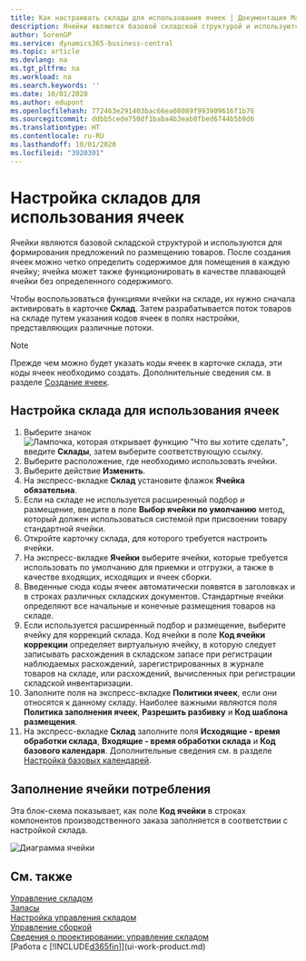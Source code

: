 ```yaml
---
title: Как настраивать склады для использования ячеек | Документация Майкрософт
description: Ячейки являются базовой складской структурой и используются для формирования предложений по размещению товаров. После создания ячеек можно четко определить содержимое для помещения в каждую ячейку; ячейка может также функционировать в качестве плавающей ячейки без определенного содержимого.
author: SorenGP
ms.service: dynamics365-business-central
ms.topic: article
ms.devlang: na
ms.tgt_pltfrm: na
ms.workload: na
ms.search.keywords: ''
ms.date: 10/01/2020
ms.author: edupont
ms.openlocfilehash: 772463e291403bac66ea08089f993909616f1b76
ms.sourcegitcommit: ddbb5cede750df1baba4b3eab8fbed6744b5b9d6
ms.translationtype: HT
ms.contentlocale: ru-RU
ms.lasthandoff: 10/01/2020
ms.locfileid: "3920301"
---
```

# <a name="set-up-locations-to-use-bins"></a>Настройка складов для использования ячеек
Ячейки являются базовой складской структурой и используются для формирования предложений по размещению товаров. После создания ячеек можно четко определить содержимое для помещения в каждую ячейку; ячейка может также функционировать в качестве плавающей ячейки без определенного содержимого.  

Чтобы воспользоваться функциями ячейки на складе, их нужно сначала активировать в карточке **Склад**. Затем разрабатывается поток товаров на складе путем указания кодов ячеек в полях настройки, представляющих различные потоки.  

> [!NOTE]  
>  Прежде чем можно будет указать коды ячеек в карточке склада, эти коды ячеек необходимо создать. Дополнительные сведения см. в разделе [Создание ячеек](warehouse-how-to-create-individual-bins.md).  

## <a name="to-set-up-a-location-to-use-bins"></a>Настройка склада для использования ячеек  
1.  Выберите значок ![Лампочка, которая открывает функцию "Что вы хотите сделать"](media/ui-search/search_small.png "Что вы хотите сделать"), введите **Склады**, затем выберите соответствующую ссылку.  
2.  Выберите расположение, где необходимо использовать ячейки.  
3.  Выберите действие **Изменить**.  
4.  На экспресс-вкладке **Склад** установите флажок **Ячейка обязательна**.  
5.  Если на складе не используется расширенный подбор и размещение, введите в поле **Выбор ячейки по умолчанию** метод, который должен использоваться системой при присвоении товару стандартной ячейки.  
6.  Откройте карточку склада, для которого требуется настроить ячейки.
7.  На экспресс-вкладке **Ячейки** выберите ячейки, которые требуется использовать по умолчанию для приемки и отгрузки, а также в качестве входящих, исходящих и ячеек сборки.  
8.  Введенные сюда коды ячеек автоматически появятся в заголовках и в строках различных складских документов. Стандартные ячейки определяют все начальные и конечные размещения товаров на складе.  
9.  Если используется расширенный подбор и размещение, выберите ячейку для коррекций склада. Код ячейки в поле **Код ячейки коррекции** определяет виртуальную ячейку, в которую следует записывать расхождения в складском запасе при регистрации наблюдаемых расхождений, зарегистрированных в журнале товаров на складе, или расхождений, вычисленных при регистрации складской инвентаризации.  
10. Заполните поля на экспресс-вкладке **Политики ячеек**, если они относятся к данному складу. Наиболее важными являются поля **Политика заполнения ячеек**, **Разрешить разбивку** и **Код шаблона размещения**.  
11. На экспресс-вкладке **Склад** заполните поля **Исходящие - время обработки склада**, **Входящие - время обработки склада** и **Код базового календаря**. Дополнительные сведения см. в разделе [Настройка базовых календарей](across-how-to-assign-base-calendars.md).

## <a name="filling-the-consumption-bin"></a>Заполнение ячейки потребления
Эта блок-схема показывает, как поле **Код ячейки** в строках компонентов производственного заказа заполняется в соответствии с настройкой склада.

![Диаграмма ячейки](media/binflow.png "BinFlow")  

## <a name="see-also"></a>См. также
[Управление складом](warehouse-manage-warehouse.md)  
[Запасы](inventory-manage-inventory.md)  
[Настройка управления складом](warehouse-setup-warehouse.md)     
[Управление сборкой](assembly-assemble-items.md)    
[Сведения о проектировании: управление складом](design-details-warehouse-management.md)  
[Работа с [!INCLUDE[d365fin](includes/d365fin_md.md)]](ui-work-product.md)
